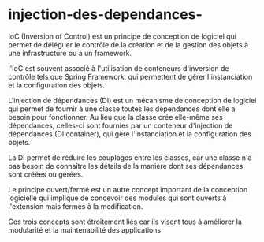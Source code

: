 # injection-des-dependances-

IoC (Inversion of Control) 
est un principe de conception de logiciel qui 
permet de déléguer le contrôle de la création et de 
la gestion des objets à une infrastructure ou à un framework.

l'IoC est souvent associé à l'utilisation de conteneurs d'inversion
de contrôle tels que Spring Framework, qui permettent de gérer l'instanciation 
et la configuration des objets.

L'injection de dépendances (DI) est un mécanisme de conception de logiciel qui permet
de fournir à une classe toutes les dépendances dont elle a besoin pour fonctionner. 
Au lieu que la classe crée elle-même ses dépendances, celles-ci sont fournies par un 
conteneur d'injection de dépendances (DI container), qui gère l'instanciation et la configuration des objets.

La DI permet de réduire les couplages entre les classes, 
car une classe n'a pas besoin de connaître les détails de la manière dont ses dépendances 
sont créées ou gérées. 


Le principe ouvert/fermé est un autre concept important de la conception logicielle qui implique de concevoir des modules
qui sont ouverts à l'extension mais fermés
à la modification.

Ces trois concepts sont étroitement liés car ils visent tous à améliorer la modularité et la maintenabilité des applications
